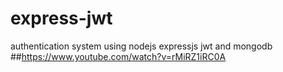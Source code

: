 # express-jwt
authentication system using nodejs expressjs jwt and mongodb
##https://www.youtube.com/watch?v=rMiRZ1iRC0A